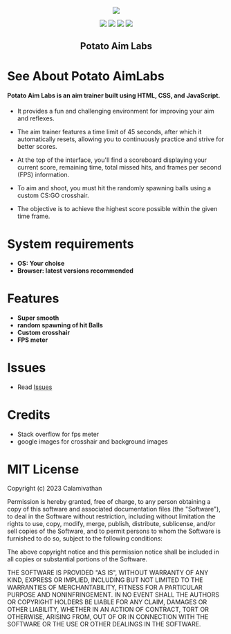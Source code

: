   <p align="center">
  <a href="https://github.com/amd64fox/SpotX/releases"><img src="https://raw.githubusercontent.com/amd64fox/SpotX/main/.github/Pic/logo.png" />
</p>

<p align="center">        
      <a href="https://t.me/spotify_windows_mod"><img src="https://raw.githubusercontent.com/amd64fox/SpotX/main/.github/Pic/Shields/SpotX_Channel.svg"></a>
      <a href="https://t.me/SpotxCommunity"><img src="https://raw.githubusercontent.com/amd64fox/SpotX/main/.github/Pic/Shields/SpotX_Community.svg"></a>
      <a href="https://github.com/jetfir3/SpotX-Bash"><img src="https://raw.githubusercontent.com/amd64fox/SpotX/main/.github/Pic/Shields/SpotX_for_Mac&Linux.svg"></a>
      <a href="https://telegra.ph/SpotX-FAQ-09-19"><img src="https://raw.githubusercontent.com/amd64fox/SpotX/main/.github/Pic/Shields/faq.svg"></a>
      </p>

   <h2> <div align="center"><b> Potato Aim Labs </b></div> </h2>

<h1>See About Potato AimLabs</h1>
  
#### Potato Aim Labs is an aim trainer built using HTML, CSS, and JavaScript.
  - It provides a fun and challenging environment for improving your aim and reflexes.
  - The aim trainer features a time limit of 45 seconds, after which it automatically resets, allowing you to continuously practice and strive for better scores.

  - At the top of the interface, you'll find a scoreboard displaying your current score, remaining time, total missed hits, and frames per second (FPS) information.
  - To aim and shoot, you must hit the randomly spawning balls using a custom CS:GO crosshair.
  - The objective is to achieve the highest score possible within the given time frame.


<h1>System requirements</h1>

- <strong>OS: Your choise</strong>
- <strong>Browser: latest versions recommended</strong>

<h1>Features</h1>

- <strong>Super smooth</strong>
- <strong>random spawning of hit Balls</strong>
- <strong>Custom crosshair</strong>
- <strong>FPS meter</strong>
  
<h1>Issues</h1>

- Read [Issues](#)

<h1>Credits</h1>

- Stack overflow for fps meter
- google images for crosshair and background images

<h1>MIT License</h1>
<p>Copyright (c) 2023 Calamivathan

Permission is hereby granted, free of charge, to any person obtaining a copy
of this software and associated documentation files (the "Software"), to deal
in the Software without restriction, including without limitation the rights
to use, copy, modify, merge, publish, distribute, sublicense, and/or sell
copies of the Software, and to permit persons to whom the Software is
furnished to do so, subject to the following conditions:

The above copyright notice and this permission notice shall be included in all
copies or substantial portions of the Software.

THE SOFTWARE IS PROVIDED "AS IS", WITHOUT WARRANTY OF ANY KIND, EXPRESS OR
IMPLIED, INCLUDING BUT NOT LIMITED TO THE WARRANTIES OF MERCHANTABILITY,
FITNESS FOR A PARTICULAR PURPOSE AND NONINFRINGEMENT. IN NO EVENT SHALL THE
AUTHORS OR COPYRIGHT HOLDERS BE LIABLE FOR ANY CLAIM, DAMAGES OR OTHER
LIABILITY, WHETHER IN AN ACTION OF CONTRACT, TORT OR OTHERWISE, ARISING FROM,
OUT OF OR IN CONNECTION WITH THE SOFTWARE OR THE USE OR OTHER DEALINGS IN THE
SOFTWARE.</p>
